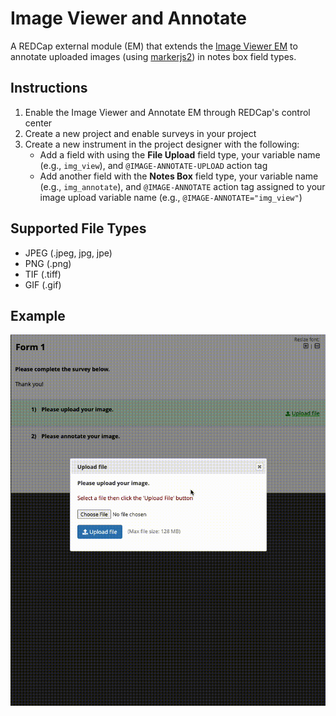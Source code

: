 # Image Viewer and Annotate

A REDCap external module (EM) that extends the [Image Viewer EM](https://github.com/susom/redcap-em-image-viewer) to annotate uploaded images (using [markerjs2](https://markerjs.com/)) in notes box field types.

## Instructions

1. Enable the Image Viewer and Annotate EM through REDCap's control center
2. Create a new project and enable surveys in your project
3. Create a new instrument in the project designer with the following:
    - Add a field with using the **File Upload** field type, your variable name (e.g., `img_view`), and `@IMAGE-ANNOTATE-UPLOAD` action tag
    - Add another field with the **Notes Box** field type, your variable name (e.g., `img_annotate`), and `@IMAGE-ANNOTATE` action tag assigned to your image upload variable name (e.g., `@IMAGE-ANNOTATE="img_view"`)

## Supported File Types

- JPEG (.jpeg, jpg, jpe)
- PNG (.png)
- TIF (.tiff)
- GIF (.gif)
## Example

![annotate example](docs/EM-demo.gif)
